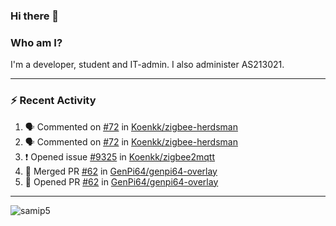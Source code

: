 ### Hi there 👋

### Who am I?
I'm a developer, student and IT-admin. I also administer AS213021.

---
### :zap: Recent Activity
<!--START_SECTION:activity-->
1. 🗣 Commented on [#72](https://github.com/Koenkk/zigbee-herdsman/issues/72) in [Koenkk/zigbee-herdsman](https://github.com/Koenkk/zigbee-herdsman)
2. 🗣 Commented on [#72](https://github.com/Koenkk/zigbee-herdsman/issues/72) in [Koenkk/zigbee-herdsman](https://github.com/Koenkk/zigbee-herdsman)
3. ❗️ Opened issue [#9325](https://github.com/Koenkk/zigbee2mqtt/issues/9325) in [Koenkk/zigbee2mqtt](https://github.com/Koenkk/zigbee2mqtt)
4. 🎉 Merged PR [#62](https://github.com/GenPi64/genpi64-overlay/pull/62) in [GenPi64/genpi64-overlay](https://github.com/GenPi64/genpi64-overlay)
5. 💪 Opened PR [#62](https://github.com/GenPi64/genpi64-overlay/pull/62) in [GenPi64/genpi64-overlay](https://github.com/GenPi64/genpi64-overlay)
<!--END_SECTION:activity-->
---

<img align="center" src="https://github-readme-stats.vercel.app/api?username=samip5&show_icons=true" alt="samip5" />
